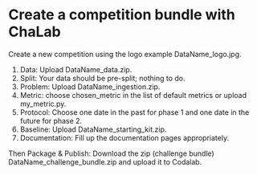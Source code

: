 Create a competition bundle with ChaLab
=======================================

Create a new competition using the logo example DataName_logo.jpg.

1.	Data: Upload DataName_data.zip. 
1.	Split: Your data should be pre-split; nothing to do.
1.	Problem: Upload DataName_ingestion.zip.
1.	Metric: choose chosen_metric in the list of default metrics or upload my_metric.py.
1.	Protocol: Choose one date in the past for phase 1 and one date in the future for phase 2.
1.	Baseline: Upload DataName_starting_kit.zip. 
1.	Documentation: Fill up the documentation pages appropriately. 

Then Package & Publish: Download the zip (challenge bundle) DataName_challenge_bundle.zip and upload it to Codalab.


